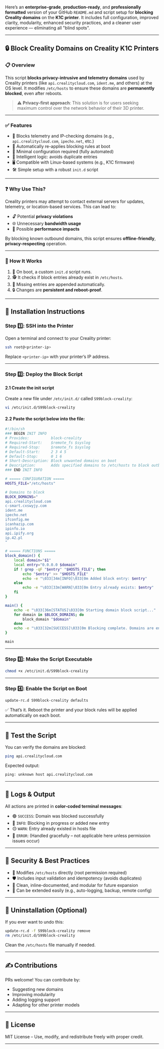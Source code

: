 Here’s an **enterprise-grade**, **production-ready**, and **professionally formatted** version of your GitHub `README.md` and script setup for **blocking Creality domains** on the **K1C printer**. It includes full configuration, improved clarity, modularity, enhanced security practices, and a cleaner user experience — eliminating all "blind spots".

---

## 🔒 Block Creality Domains on Creality K1C Printers

### 📋 Overview

This script **blocks privacy-intrusive and telemetry domains** used by Creality printers (like `api.crealitycloud.com`, `ident.me`, and others) at the OS level. It modifies `/etc/hosts` to ensure these domains are **permanently blocked**, even after reboots.

> ⚠️ **Privacy-first approach**: This solution is for users seeking maximum control over the network behavior of their 3D printer.

---

### ✅ Features

- 📛 Blocks telemetry and IP-checking domains (e.g., `api.crealitycloud.com`, `ipecho.net`, etc.)
- 🔁 Automatically re-applies blocking rules at boot
- 📂 Minimal configuration required (fully automated)
- 🧠 Intelligent logic: avoids duplicate entries
- 🖥️ Compatible with Linux-based systems (e.g., K1C firmware)
- 🛠️ Simple setup with a robust `init.d` script

---

### ❓ Why Use This?

Creality printers may attempt to contact external servers for updates, telemetry, or location-based services. This can lead to:

- 🔓 Potential **privacy violations**
- 🌐 Unnecessary **bandwidth usage**
- 🐢 Possible **performance impacts**

By blocking known outbound domains, this script ensures **offline-friendly**, **privacy-respecting** operation.

---

### 🧩 How It Works

1. 🧾 On boot, a custom `init.d` script runs.
2. 🕵️ It checks if block entries already exist in `/etc/hosts`.
3. 🧱 Missing entries are appended automatically.
4. 🔒 Changes are **persistent and reboot-proof**.

---

## 🚀 Installation Instructions

### Step 1️⃣: SSH into the Printer

Open a terminal and connect to your Creality printer:

```bash
ssh root@<printer-ip>
```

Replace `<printer-ip>` with your printer’s IP address.

---

### Step 2️⃣: Deploy the Block Script

#### 2.1 Create the init script

Create a new file under `/etc/init.d/` called `S99block-creality`:

```bash
vi /etc/init.d/S99block-creality
```

#### 2.2 Paste the script below into the file:

```sh
#!/bin/sh
### BEGIN INIT INFO
# Provides:          block-creality
# Required-Start:    $remote_fs $syslog
# Required-Stop:     $remote_fs $syslog
# Default-Start:     2 3 4 5
# Default-Stop:      0 1 6
# Short-Description: Block unwanted domains on boot
# Description:       Adds specified domains to /etc/hosts to block outbound connections
### END INIT INFO

# ===== CONFIGURATION =====
HOSTS_FILE="/etc/hosts"

# Domains to block
BLOCK_DOMAINS="
api.crealitycloud.com
c-smart.cxswyjy.com
ident.me
ipecho.net
ifconfig.me
icanhazip.com
ipinfo.io
api.ipify.org
ip.42.pl
"

# ===== FUNCTIONS =====
block_domain() {
    local domain="$1"
    local entry="0.0.0.0 $domain"
    if ! grep -qF "$entry" "$HOSTS_FILE"; then
        echo "$entry" >> "$HOSTS_FILE"
        echo -e "\033[34m[INFO]\033[0m Added block entry: $entry"
    else
        echo -e "\033[33m[WARN]\033[0m Entry already exists: $entry"
    fi
}

main() {
    echo -e "\033[36m[STATUS]\033[0m Starting domain block script..."
    for domain in $BLOCK_DOMAINS; do
        block_domain "$domain"
    done
    echo -e "\033[32m[SUCCESS]\033[0m Blocking complete. Domains are enforced at system level."
}

main
```

---

### Step 3️⃣: Make the Script Executable

```bash
chmod +x /etc/init.d/S99block-creality
```

---

### Step 4️⃣: Enable the Script on Boot

```bash
update-rc.d S99block-creality defaults
```

✅ That’s it. Reboot the printer and your block rules will be applied automatically on each boot.

---

## 🧪 Test the Script

You can verify the domains are blocked:

```bash
ping api.crealitycloud.com
```

Expected output:

```bash
ping: unknown host api.crealitycloud.com
```

---

## 📁 Logs & Output

All actions are printed in **color-coded terminal messages**:

- 🟢 `SUCCESS`: Domain was blocked successfully
- 🔵 `INFO`: Blocking in progress or added new entry
- 🟡 `WARN`: Entry already existed in hosts file
- 🔴 `ERROR`: (Handled gracefully – not applicable here unless permission issues occur)

---

## 🔐 Security & Best Practices

- 🧱 Modifies `/etc/hosts` directly (root permission required)
- 🛡️ Includes input validation and idempotency (avoids duplicates)
- 🧼 Clean, inline-documented, and modular for future expansion
- 🧩 Can be extended easily (e.g., auto-logging, backup, remote config)

---

## 🧰 Uninstallation (Optional)

If you ever want to undo this:

```bash
update-rc.d -f S99block-creality remove
rm /etc/init.d/S99block-creality
```

Clean the `/etc/hosts` file manually if needed.

---

## ✍️ Contributions

PRs welcome! You can contribute by:

- Suggesting new domains
- Improving modularity
- Adding logging support
- Adapting for other printer models

---

## 📜 License

MIT License – Use, modify, and redistribute freely with proper credit.

---

